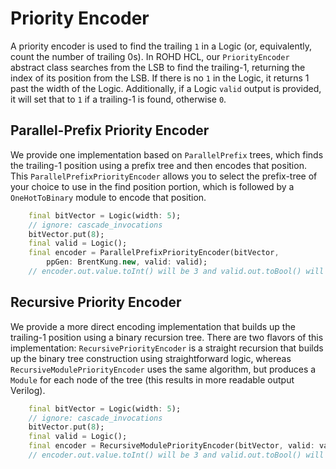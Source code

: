 # Priority Encoder

A priority encoder is used to find the trailing `1` in a Logic (or, equivalently, count the number of trailing 0s). In ROHD HCL, our `PriorityEncoder` abstract class searches from the LSB to find the trailing-1, returning the index of its position from the LSB. If there is no `1` in the Logic, it returns 1 past the width of the Logic.  Additionally, if a Logic `valid` output is provided, it will set that to `1` if a trailing-1 is found, otherwise `0`.

## Parallel-Prefix Priority Encoder

We provide one implementation based on `ParallelPrefix` trees, which finds the trailing-1 position using a prefix tree and then encodes that position.  This `ParallelPrefixPriorityEncoder` allows you to select the prefix-tree of your choice to use in the find position portion, which is followed by a `OneHotToBinary` module to encode that position.

```dart
    final bitVector = Logic(width: 5);
    // ignore: cascade_invocations
    bitVector.put(8);
    final valid = Logic();
    final encoder = ParallelPrefixPriorityEncoder(bitVector,
        ppGen: BrentKung.new, valid: valid);
    // encoder.out.value.toInt() will be 3 and valid.out.toBool() will be true
```

## Recursive Priority Encoder

We provide a more direct encoding implementation that builds up the trailing-1 position using a binary recursion tree.  There are two flavors of this implementation: `RecursivePriorityEncoder` is a straight recursion that builds up the binary tree construction using straightforward logic, whereas `RecursiveModulePriorityEncoder` uses the same algorithm, but produces a `Module` for each node of the tree (this results in more readable output Verilog).

```dart
    final bitVector = Logic(width: 5);
    // ignore: cascade_invocations
    bitVector.put(8);
    final valid = Logic();
    final encoder = RecursiveModulePriorityEncoder(bitVector, valid: valid);
    // encoder.out.value.toInt() will be 3 and valid.out.toBool() will be true
  ```
